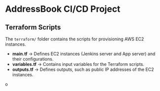 # AddressBook CI/CD Project

## Terraform Scripts

The `terraform/` folder contains the scripts for provisioning AWS EC2 instances.

- **main.tf** → Defines EC2 instances (Jenkins server and App server) and their configurations.
- **variables.tf** → Contains input variables for the Terraform scripts.
- **outputs.tf** → Defines outputs, such as public IP addresses of the EC2 instances.


o

